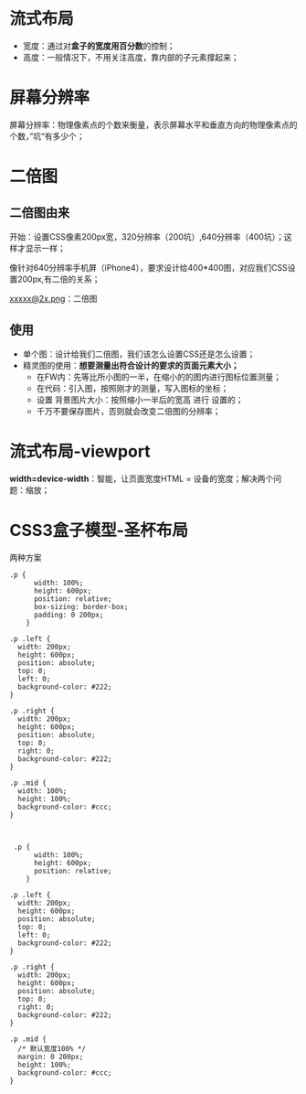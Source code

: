 # 流式布局

* 宽度：通过对**盒子的宽度用百分数**的控制；
* 高度：一般情况下，不用关注高度，靠内部的子元素撑起来；

# 屏幕分辨率

屏幕分辨率：物理像素点的个数来衡量，表示屏幕水平和垂直方向的物理像素点的个数，”坑“有多少个；

# 二倍图

## 二倍图由来

开始：设置CSS像素200px宽，320分辨率（200坑）,640分辨率（400坑）；这样才显示一样；

像针对640分辨率手机屏（iPhone4），要求设计给400*400图，对应我们CSS设置200px,有二倍的关系；

xxxxx@2x.png：二倍图

## 使用

* 单个图：设计给我们二倍图，我们该怎么设置CSS还是怎么设置；
* 精灵图的使用：**想要测量出符合设计的要求的页面元素大小；**
  * 在FW内：先等比所小图的一半，在缩小的的图内进行图标位置测量；
  * 在代码：引入图，按照刚才的测量，写入图标的坐标；
  * 设置 背景图片大小：按照缩小一半后的宽高 进行 设置的；
  * 千万不要保存图片，否则就会改变二倍图的分辨率；

# 流式布局-viewport

**width=device-width**：智能，让页面宽度HTML = 设备的宽度；解决两个问题：缩放；

# CSS3盒子模型-圣杯布局

两种方案

    .p {
          width: 100%;
          height: 600px;
          position: relative;
          box-sizing: border-box;
          padding: 0 200px;
        }
        
    .p .left {
      width: 200px;
      height: 600px;
      position: absolute;
      top: 0;
      left: 0;
      background-color: #222;
    }
    
    .p .right {
      width: 200px;
      height: 600px;
      position: absolute;
      top: 0;
      right: 0;
      background-color: #222;
    }
    
    .p .mid {
      width: 100%;
      height: 100%;
      background-color: #ccc;
    }

    

     .p {
          width: 100%;
          height: 600px;
          position: relative;
        }
        
    .p .left {
      width: 200px;
      height: 600px;
      position: absolute;
      top: 0;
      left: 0;
      background-color: #222;
    }
    
    .p .right {
      width: 200px;
      height: 600px;
      position: absolute;
      top: 0;
      right: 0;
      background-color: #222;
    }
    
    .p .mid {
      /* 默认宽度100% */
      margin: 0 200px;
      height: 100%;
      background-color: #ccc;
    }